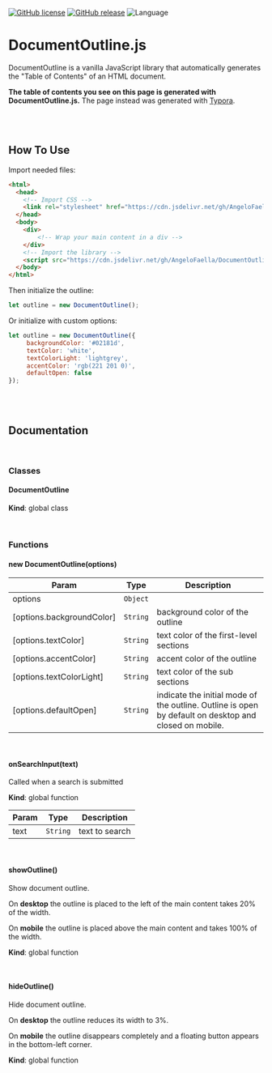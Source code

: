 [![GitHub license](https://img.shields.io/github/license/AngeloFaella/DocumentOutline)](https://github.com/AngeloFaella/DocumentOutline/blob/main/LICENSE)
[![GitHub release](https://img.shields.io/github/release/AngeloFaella/DocumentOutline)](https://GitHub.com/AngeloFaella/DocumentOutline/releases/)
![Language](https://img.shields.io/badge/Javascript-darkgreen.svg)

# DocumentOutline.js

DocumentOutline is a vanilla JavaScript library that automatically generates the "Table of Contents" of an HTML document.

**The table of contents you see on this page is generated with DocumentOutline.js.** The page instead was generated with [Typora](https://typora.io/).

<br/></br>

## How To Use

Import needed files:

```html
<html>
  <head>
    <!-- Import CSS -->
    <link rel="stylesheet" href="https://cdn.jsdelivr.net/gh/AngeloFaella/DocumentOutline@1.0/outline.css">
  </head>
  <body>
    <div>
        <!-- Wrap your main content in a div -->
    </div>  
    <!-- Import the library -->    
    <script src="https://cdn.jsdelivr.net/gh/AngeloFaella/DocumentOutline@1.0/DocumentOutline.js"></script>
  </body>
</html>
```

Then initialize the outline:
```js
let outline = new DocumentOutline();
```

Or initialize with custom options:
```js
let outline = new DocumentOutline({
	 backgroundColor: '#02181d',
	 textColor: 'white',
	 textColorLight: 'lightgrey',
	 accentColor: 'rgb(221 201 0)',
	 defaultOpen: false
});
```

<br/></br>

## Documentation

<br/>

### **Classes**

#### DocumentOutline
**Kind**: global class  

<br/>

### **Functions**


#### new DocumentOutline(options)

| Param | Type | Description |
| --- | --- | --- |
| options | <code>Object</code> |  |
| [options.backgroundColor] | <code>String</code> | background color of the outline |
| [options.textColor] | <code>String</code> | text color of the first-level sections |
| [options.accentColor] | <code>String</code> | accent color of the outline |
| [options.textColorLight] | <code>String</code> | text color of the sub sections |
| [options.defaultOpen] | <code>String</code> | indicate the initial mode of the outline. Outline is open by default on desktop and closed on mobile. |

<br/>

#### onSearchInput(text)

Called when a search is submitted

**Kind**: global function  

| Param | Type | Description |
| --- | --- | --- |
| text | <code>String</code> | text to search |

<br/>

#### showOutline()

Show document outline.

On **desktop** the outline is placed to the left of the main content takes 20% of the width.

On **mobile** the outline is placed above the main content and takes 100% of the width.

**Kind**: global function  

<br/>

#### hideOutline()

Hide document outline.

On **desktop** the outline reduces its width to 3%.

On **mobile** the outline disappears completely and a floating button appears in the bottom-left corner.

**Kind**: global function  

